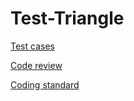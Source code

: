 # Test-Triangle
<a href="/TESTS.txt">Test cases</a>

<a href="/review.md">Code review</a>

<a href="/standards.txt">Coding standard</a>
